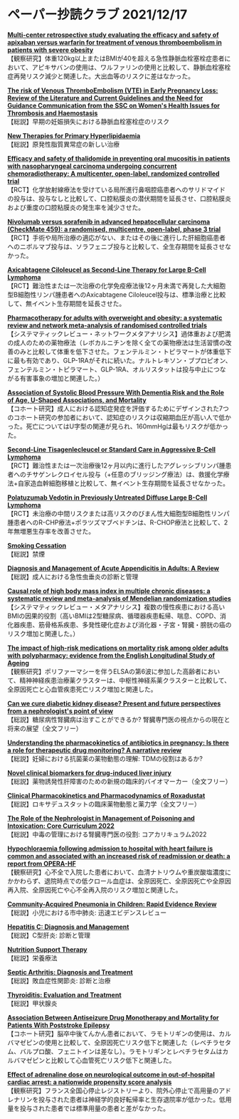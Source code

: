 # ペーパー抄読クラブ 2021/12/17

[**Multi-center retrospective study evaluating the efficacy and safety of apixaban versus warfarin for treatment of venous thromboembolism in patients with severe obesity**](https://pubmed.ncbi.nlm.nih.gov/34904263/)  
【観察研究】体重120kg以上またはBMIが40を超える急性静脈血栓塞栓症患者において、アピキサバンの使用は、ワルファリンの使用と比較して、静脈血栓塞栓症再発リスク減少と関連した。大出血等のリスクに差はなかった。

[**The risk of Venous ThromboEmbolism (VTE) in Early Pregnancy Loss: Review of the Literature and Current Guidelines and the Need for Guidance Communication from the SSC on Women's Health Issues for Thrombosis and Haemostasis**](https://pubmed.ncbi.nlm.nih.gov/34897975/)  
【総説】早期の妊娠損失における静脈血栓塞栓症のリスク

[**New Therapies for Primary Hyperlipidaemia**](https://pubmed.ncbi.nlm.nih.gov/34888679/)  
【総説】原発性脂質異常症の新しい治療

[**Efficacy and safety of thalidomide in preventing oral mucositis in patients with nasopharyngeal carcinoma undergoing concurrent chemoradiotherapy: A multicenter, open-label, randomized controlled trial**](https://pubmed.ncbi.nlm.nih.gov/34910297/)  
【RCT】化学放射線療法を受けている局所進行鼻咽腔癌患者へのサリドマイドの投与は、投与なしと比較して、口腔粘膜炎の潜伏期間を延長させ、口腔粘膜炎および重度の口腔粘膜炎の発生率を減少させた。

[**Nivolumab versus sorafenib in advanced hepatocellular carcinoma (CheckMate 459): a randomised, multicentre, open-label, phase 3 trial**](https://pubmed.ncbi.nlm.nih.gov/34914889/)  
【RCT】手術や局所治療の適応がない、またはその後に進行した肝細胞癌患者へのニボルマブ投与は、ソラフェニブ投与と比較して、全生存期間を延長させなかった。

[**Axicabtagene Ciloleucel as Second-Line Therapy for Large B-Cell Lymphoma**](https://pubmed.ncbi.nlm.nih.gov/34891224/)  
【RCT】難治性または一次治療の化学免疫療法後12ヶ月未満で再発した大細胞型B細胞性リンパ腫患者へのAxicabtagene Ciloleucel投与は、標準治療と比較して、無イベント生存期間を延長させた。

[**Pharmacotherapy for adults with overweight and obesity: a systematic review and network meta-analysis of randomised controlled trials**](https://pubmed.ncbi.nlm.nih.gov/34895470/)  
【システマティックレビュー・ネットワークメタアナリシス】過体重および肥満の成人のための薬物療法（レボカルニチンを除く全ての薬物療法は生活習慣の改善のみと比較して体重を低下させた。フェンテルミン・トピラマートが体重低下に最も有効であり、GLP-1RAがそれに続いた。ナルトレキソン・ブプロピオン、フェンテルミン・トピラマート、GLP-1RA、オルリスタットは投与中止につながる有害事象の増加と関連した。）

[**Association of Systolic Blood Pressure With Dementia Risk and the Role of Age, U-Shaped Associations, and Mortality**](https://pubmed.ncbi.nlm.nih.gov/34901993/)  
【コホート研究】成人における認知症発症を評価するためにデザインされた7つのコホート研究の参加者において、認知症のリスクは収縮期血圧が高い人で低かった。死亡についてはU字型の関連が見られ、160mmHgは最もリスクが低かった。

[**Second-Line Tisagenlecleucel or Standard Care in Aggressive B-Cell Lymphoma**](https://pubmed.ncbi.nlm.nih.gov/34904798/)  
【RCT】難治性または一次治療後12ヶ月以内に進行したアグレッシブリンパ腫患者へのチサゲンレクロイセル投与（+任意のブリッジング療法）は、救援化学療法+自家造血幹細胞移植と比較して、無イベント生存期間を延長させなかった。

[**Polatuzumab Vedotin in Previously Untreated Diffuse Large B-Cell Lymphoma**](https://pubmed.ncbi.nlm.nih.gov/34904799/)  
【RCT】未治療の中間リスクまたは高リスクのびまん性大細胞型B細胞性リンパ腫患者へのR-CHP療法+ポラツズマブベドチンは、R-CHOP療法と比較して、2年無増悪生存率を改善させた。

[**Smoking Cessation**](https://pubmed.ncbi.nlm.nih.gov/34904907/)  
【総説】禁煙

[**Diagnosis and Management of Acute Appendicitis in Adults: A Review**](https://pubmed.ncbi.nlm.nih.gov/34905026/)  
【総説】成人における急性虫垂炎の診断と管理

[**Causal role of high body mass index in multiple chronic diseases: a systematic review and meta-analysis of Mendelian randomization studies**](https://pubmed.ncbi.nlm.nih.gov/34906131/)  
【システマティックレビュー・メタアナリシス】複数の慢性疾患における高いBMIの因果的役割（高いBMIは2型糖尿病、循環器疾患転帰、喘息、COPD、消化器疾患、筋骨格系疾患、多発性硬化症および消化器・子宮・腎臓・膀胱の癌のリスク増加と関連した。）

[**The impact of high-risk medications on mortality risk among older adults with polypharmacy: evidence from the English Longitudinal Study of Ageing**](https://pubmed.ncbi.nlm.nih.gov/34911547/)  
【観察研究】ポリファーマシーを伴うELSAの第6波に参加した高齢者において、精神神経疾患治療薬クラスターは、中枢性神経系薬クラスターと比較して、全原因死亡と心血管疾患死亡リスク増加と関連した。

[**Can we cure diabetic kidney disease? Present and future perspectives from a nephrologist's point of view**](https://pubmed.ncbi.nlm.nih.gov/34914852/)  
【総説】糖尿病性腎臓病は治すことができるか? 腎臓専門医の視点からの現在と将来の展望（全文フリー）

[**Understanding the pharmacokinetics of antibiotics in pregnancy: Is there a role for therapeutic drug monitoring? A narrative review**](https://pubmed.ncbi.nlm.nih.gov/34897239/)  
【総説】妊婦における抗菌薬の薬物動態の理解: TDMの役割はあるか?

[**Novel clinical biomarkers for drug-induced liver injury**](https://pubmed.ncbi.nlm.nih.gov/34903588/)  
【総説】薬物誘発性肝障害のための新規の臨床的バイオマーカー（全文フリー）

[**Clinical Pharmacokinetics and Pharmacodynamics of Roxadustat**](https://pubmed.ncbi.nlm.nih.gov/34905154/)  
【総説】ロキサデュスタットの臨床薬物動態と薬力学（全文フリー）

[**The Role of the Nephrologist in Management of Poisoning and Intoxication: Core Curriculum 2022**](https://pubmed.ncbi.nlm.nih.gov/34895948/)  
【総説】中毒の管理における腎臓専門医の役割: コアカリキュラム2022

[**Hypochloraemia following admission to hospital with heart failure is common and associated with an increased risk of readmission or death: a report from OPERA-HF**](https://pubmed.ncbi.nlm.nih.gov/34897402/)  
【観察研究】心不全で入院した患者において、血清ナトリウムや重炭酸塩濃度にかかわらず、退院時点での低クロール血症は、全原因死亡、全原因死亡や全原因再入院、全原因死亡や心不全再入院のリスク増加と関連した。

[**Community-Acquired Pneumonia in Children: Rapid Evidence Review**](https://pubmed.ncbi.nlm.nih.gov/34913645/)  
【総説】小児における市中肺炎: 迅速エビデンスレビュー

[**Hepatitis C: Diagnosis and Management**](https://pubmed.ncbi.nlm.nih.gov/34913652/)  
【総説】C型肝炎: 診断と管理

[**Nutrition Support Therapy**](https://pubmed.ncbi.nlm.nih.gov/34913658/)  
【総説】栄養療法

[**Septic Arthritis: Diagnosis and Treatment**](https://pubmed.ncbi.nlm.nih.gov/34913662/)  
【総説】敗血症性関節炎: 診断と治療

[**Thyroiditis: Evaluation and Treatment**](https://pubmed.ncbi.nlm.nih.gov/34913664/)  
【総説】甲状腺炎

[**Association Between Antiseizure Drug Monotherapy and Mortality for Patients With Poststroke Epilepsy**](https://pubmed.ncbi.nlm.nih.gov/34902006/)  
【コホート研究】脳卒中後てんかん患者において、ラモトリギンの使用は、カルバマゼピンの使用と比較して、全原因死亡リスク低下と関連した（レベチラセタム、バルプロ酸、フェニトインは差なし）。ラモトリギンとレベチラセタムはカルバマゼピンと比較して心血管死亡リスク低下と関連した。

[**Effect of adrenaline dose on neurological outcome in out-of-hospital cardiac arrest: a nationwide propensity score analysis**](https://pubmed.ncbi.nlm.nih.gov/34908000/)  
【観察研究】フランス全国心停止レジストリーより、院外心停止で高用量のアドレナリンを投与された患者は神経学的良好転帰率と生存退院率が低かった。低用量を投与された患者では標準用量の患者と差がなかった。